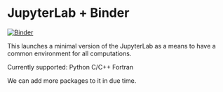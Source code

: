 # JupyterLab + Binder

[![Binder](https://mybinder.org/badge_logo.svg)](https://mybinder.org/v2/gh/AvijeetPrasad/jupyterlab/master?urlpath=lab/tree/index.ipynb)

This launches a minimal version of the JupyterLab as a means to have a common environment for all computations.

Currently supported:
Python
C/C++
Fortran

We can add more packages to it in due time.
